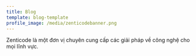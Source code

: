 ```yaml
---
title: Blog
template: blog-template
profile_image: /media/zenticodebanner.png
---
```

Z﻿enticode là một đơn vị chuyên cung cấp các giải pháp về công nghệ cho mọi lĩnh vực.